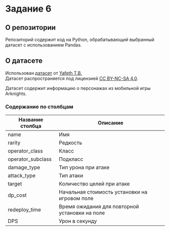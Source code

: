 # Задание 6
## О репозитории
Репозиторий содержит код на Python, обрабатывающий выбранный датасет с использованием Pandas.
## О датасете
Использован [датасет](https://www.kaggle.com/datasets/yafethtb/arknights-dataset) от [Yafeth T.B.](https://www.kaggle.com/yafethtb)  
Датасет распространяется под лицензией [CC BY-NC-SA 4.0](https://creativecommons.org/licenses/by-nc-sa/4.0/legalcode).

Датасет содержит информацию о персонажах из мобильной игры Arknights.
### Содержание по столбцам
| Название столбца | Описание |
| ---------------- | -------- |
| name             | Имя      |
| rarity           | Редкость |
| operator_class   | Класс    |
| operator_subclass | Подкласс |
| damage_type      | Тип урона при атаке |
| attack_type      | Тип атаки |
| target           | Количество целей при атаке |
| dp_cost          | Начальная стоимость установки на игровом поле |
| redeploy_time    | Время ожидания для повторной установки на поле |
| DPS              | Урон в секунду |
